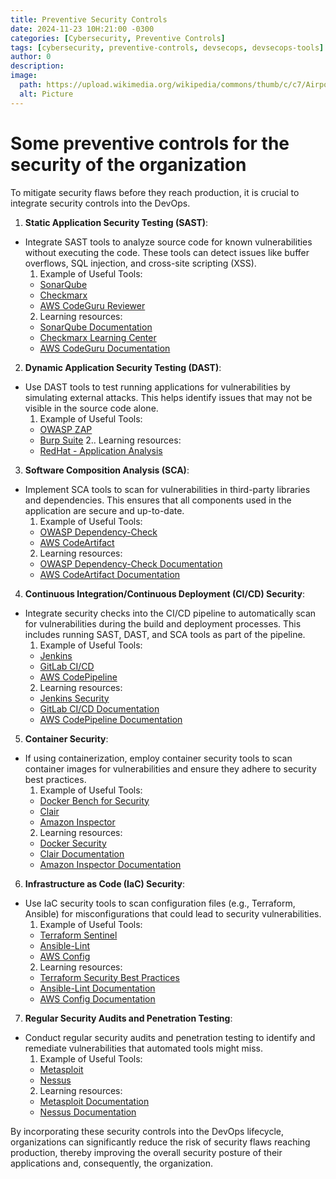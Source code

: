 ```yaml
---
title: Preventive Security Controls
date: 2024-11-23 10H:21:00 -0300
categories: [Cybersecurity, Preventive Controls]
tags: [cybersecurity, preventive-controls, devsecops, devsecops-tools]
author: 0
description:
image:
  path: https://upload.wikimedia.org/wikipedia/commons/thumb/c/c7/Airports_Network_Map.png/640px-Airports_Network_Map.png
  alt: Picture
---
```


# Some preventive controls for the security of the organization

To mitigate security flaws before they reach production, it is crucial to integrate security controls into the DevOps.

1. **Static Application Security Testing (SAST)**:
  - Integrate SAST tools to analyze source code for known vulnerabilities without executing the code. These tools can detect issues like buffer overflows, SQL injection, and cross-site scripting (XSS).
    1. Example of Useful Tools:
      - [SonarQube](https://www.sonarqube.org/)
      - [Checkmarx](https://www.checkmarx.com/)
      - [AWS CodeGuru Reviewer](https://aws.amazon.com/codeguru/)
    2. Learning resources:
      - [SonarQube Documentation](https://docs.sonarqube.org/latest/)
      - [Checkmarx Learning Center](https://checkmarx.com/resources/)
      - [AWS CodeGuru Documentation](https://docs.aws.amazon.com/codeguru/latest/reviewer-ug/what-is-codeguru-reviewer.html)

2. **Dynamic Application Security Testing (DAST)**:
  - Use DAST tools to test running applications for vulnerabilities by simulating external attacks. This helps identify issues that may not be visible in the source code alone.
    1. Example of Useful Tools:
      - [OWASP ZAP](https://www.zaproxy.org/)
      - [Burp Suite](https://portswigger.net/burp)
    2.. Learning resources:
      - [RedHat - Application Analysis](https://www.redhat.com/en/blog/application-analysis-devsecops-life-cycle)

3. **Software Composition Analysis (SCA)**:
  - Implement SCA tools to scan for vulnerabilities in third-party libraries and dependencies. This ensures that all components used in the application are secure and up-to-date.
    1. Example of Useful Tools:
      - [OWASP Dependency-Check](https://owasp.org/www-project-dependency-check/)
      - [AWS CodeArtifact](https://aws.amazon.com/codeartifact/)
    2. Learning resources:
      - [OWASP Dependency-Check Documentation](https://jeremylong.github.io/DependencyCheck/)
      - [AWS CodeArtifact Documentation](https://docs.aws.amazon.com/codeartifact/)

4. **Continuous Integration/Continuous Deployment (CI/CD) Security**:
  - Integrate security checks into the CI/CD pipeline to automatically scan for vulnerabilities during the build and deployment processes. This includes running SAST, DAST, and SCA tools as part of the pipeline.
    1. Example of Useful Tools:
      - [Jenkins](https://www.jenkins.io/)
      - [GitLab CI/CD](https://docs.gitlab.com/ee/ci/)
      - [AWS CodePipeline](https://aws.amazon.com/codepipeline/)
    2. Learning resources:
      - [Jenkins Security](https://www.jenkins.io/doc/book/security/)
      - [GitLab CI/CD Documentation](https://docs.gitlab.com/ee/ci/)
      - [AWS CodePipeline Documentation](https://docs.aws.amazon.com/codepipeline/latest/userguide/welcome.html)

5. **Container Security**:
  - If using containerization, employ container security tools to scan container images for vulnerabilities and ensure they adhere to security best practices.
    1. Example of Useful Tools:
      - [Docker Bench for Security](https://github.com/docker/docker-bench-security)
      - [Clair](https://github.com/quay/clair)
      - [Amazon Inspector](https://aws.amazon.com/inspector/)
    2. Learning resources:
      - [Docker Security](https://docs.docker.com/engine/security/security/)
      - [Clair Documentation](https://quay.github.io/clair/)
      - [Amazon Inspector Documentation](https://docs.aws.amazon.com/inspector/latest/userguide/inspector_introduction.html)

6. **Infrastructure as Code (IaC) Security**:
  - Use IaC security tools to scan configuration files (e.g., Terraform, Ansible) for misconfigurations that could lead to security vulnerabilities.
    1. Example of Useful Tools:
      - [Terraform Sentinel](https://www.terraform.io/docs/cloud/sentinel/index.html)
      - [Ansible-Lint](https://github.com/ansible/ansible-lint)
      - [AWS Config](https://aws.amazon.com/config/)
    2. Learning resources:
      - [Terraform Security Best Practices](https://learn.hashicorp.com/collections/terraform/security)
      - [Ansible-Lint Documentation](https://ansible-lint.readthedocs.io/)
      - [AWS Config Documentation](https://docs.aws.amazon.com/config/latest/developerguide/WhatIsConfig.html)

7. **Regular Security Audits and Penetration Testing**:
  - Conduct regular security audits and penetration testing to identify and remediate vulnerabilities that automated tools might miss.
    1. Example of Useful Tools:
      - [Metasploit](https://www.metasploit.com/)
      - [Nessus](https://www.tenable.com/products/nessus)
    2. Learning resources:
      - [Metasploit Documentation](https://docs.rapid7.com/metasploit/)
      - [Nessus Documentation](https://docs.tenable.com/nessus/)

By incorporating these security controls into the DevOps lifecycle, organizations can significantly reduce the risk of security flaws reaching production, thereby improving the overall security posture of their applications and, consequently, the organization.